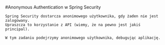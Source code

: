 #Anonymous Authentication w Spring Security
    
    Spring Security dostarcza anonimowego użytkownika, gdy żaden nie jest zalogowany.
    Upraszcza to korzystanie z API (wiemy, że na pewno jest jakiś principal).
    
    W tym zadaniu podejrzymy anonimowego użytkownika, debugując aplikację.
    
